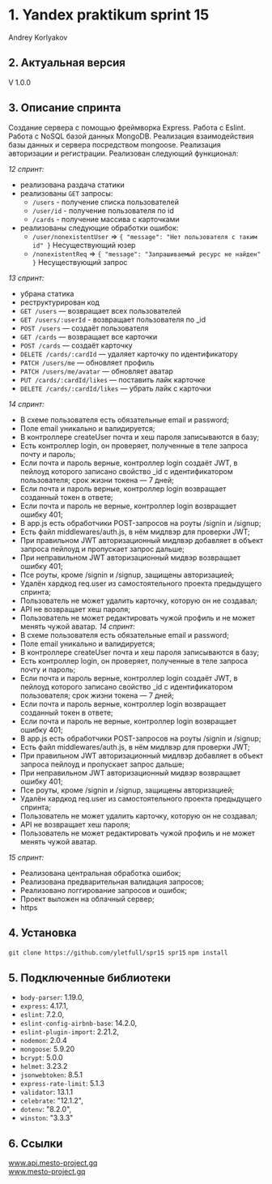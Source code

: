 # 1. Yandex praktikum sprint 15
Andrey Korlyakov  

## 2. Актуальная версия  
V 1.0.0

## 3. Описание спринта  
Создание сервера с помощью фреймворка Express. Работа с Eslint. Работа с NoSQL базой данных MongoDB. Реализация взаимодействия базы данных и сервера посредством mongoose. Реализация авторизации и регистрации. 
Реализован следующий функционал:  

*12 спринт:*
- реализована раздача статики  
- реализованы `GET` запросы:
  - `/users` - получение списка пользователей  
  - `/user/id` - получение пользователя по id  
  - `/cards` - получение массива с карточками  
- реализованы следующие обработки ошибок:
  - `/user/nonexistentUser` => `{ "message": "Нет пользователя с таким id" }` Несуществующий юзер
  - `/nonexistentReq` => `{ "message": "Запрашиваемый ресурс не найден" }` Несуществующий запрос  
 
 *13 спринт:*
- убрана статика
- реструктурирован код
- `GET /users` — возвращает всех пользователей
- `GET /users/:userId` - возвращает пользователя по _id
- `POST /users` — создаёт пользователя
- `GET /cards` — возвращает все карточки
- `POST /cards` — создаёт карточку
- `DELETE /cards/:cardId` — удаляет карточку по идентификатору
- `PATCH /users/me` — обновляет профиль
- `PATCH /users/me/avatar` — обновляет аватар
- `PUT /cards/:cardId/likes` — поставить лайк карточке
- `DELETE /cards/:cardId/likes` — убрать лайк с карточки

 *14 спринт:*  
- В схеме пользователя есть обязательные email и password;
- Поле email уникально и валидируется;
- В контроллере createUser почта и хеш пароля записываются в базу;
- Есть контроллер login, он проверяет, полученные в теле запроса почту и пароль;
- Если почта и пароль верные, контроллер login создаёт JWT, в пейлоуд которого записано свойство _id с идентификатором пользователя; срок жизни токена — 7 дней;
- Если почта и пароль верные, контроллер login возвращает созданный токен в ответе;
- Если почта и пароль не верные, контроллер login возвращает ошибку 401;
- В app.js есть обработчики POST-запросов на роуты /signin и /signup;
- Есть файл middlewares/auth.js, в нём мидлвэр для проверки JWT;
- При правильном JWT авторизационный мидлвэр добавляет в объект запроса пейлоуд и пропускает запрос дальше;
- При неправильном JWT авторизационный мидвэр возвращает ошибку 401;
- Псе роуты, кроме /signin и /signup, защищены авторизацией;
- Удалён хардкод req.user из самостоятельного проекта предыдущего спринта;
- Пользователь не может удалить карточку, которую он не создавал;
- API не возвращает хеш пароля;
- Пользователь не может редактировать чужой профиль и не может менять чужой аватар.
*14 спринт:*  
- В схеме пользователя есть обязательные email и password;
- Поле email уникально и валидируется;
- В контроллере createUser почта и хеш пароля записываются в базу;
- Есть контроллер login, он проверяет, полученные в теле запроса почту и пароль;
- Если почта и пароль верные, контроллер login создаёт JWT, в пейлоуд которого записано свойство _id с идентификатором пользователя; срок жизни токена — 7 дней;
- Если почта и пароль верные, контроллер login возвращает созданный токен в ответе;
- Если почта и пароль не верные, контроллер login возвращает ошибку 401;
- В app.js есть обработчики POST-запросов на роуты /signin и /signup;
- Есть файл middlewares/auth.js, в нём мидлвэр для проверки JWT;
- При правильном JWT авторизационный мидлвэр добавляет в объект запроса пейлоуд и пропускает запрос дальше;
- При неправильном JWT авторизационный мидвэр возвращает ошибку 401;
- Псе роуты, кроме /signin и /signup, защищены авторизацией;
- Удалён хардкод req.user из самостоятельного проекта предыдущего спринта;
- Пользователь не может удалить карточку, которую он не создавал;
- API не возвращает хеш пароля;
- Пользователь не может редактировать чужой профиль и не может менять чужой аватар.  

*15 спринт:*  
- Реализована центральная обработка ошибок;
- Реализована предварительная валидация запросов;
- Реализовано логгирование запросов и ошибок;
- Проект выложен на облачный сервер;
- https
## 4. Установка  
`git clone https://github.com/yletfull/spr15 spr15`
`npm install`

## 5. Подключенные библиотеки
- `body-parser`: 1.19.0,
- `express`: 4.17.1,
- `eslint`: 7.2.0,
- `eslint-config-airbnb-base`: 14.2.0,
- `eslint-plugin-import`: 2.21.2,
- `nodemon`: 2.0.4
- `mongoose`: 5.9.20
- `bcrypt`: 5.0.0
- `helmet`: 3.23.2
- `jsonwebtoken`: 8.5.1
- `express-rate-limit`: 5.1.3
- `validator`: 13.1.1
- `celebrate`: "12.1.2",
- `dotenv`: "8.2.0",
- `winston`: "3.3.3"

## 6. Ссылки
www.api.mesto-project.gq  
www.mesto-project.gq
